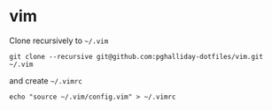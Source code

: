 # vim

Clone recursively to `~/.vim` 

```
git clone --recursive git@github.com:pghalliday-dotfiles/vim.git ~/.vim
```

and create `~/.vimrc`

```
echo "source ~/.vim/config.vim" > ~/.vimrc
```
